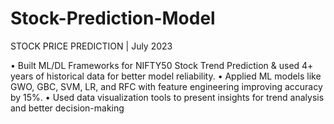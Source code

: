 # Stock-Prediction-Model

STOCK PRICE PREDICTION | July 2023

• Built ML/DL Frameworks for NIFTY50 Stock Trend Prediction & used 4+ years of historical data for better model reliability.
• Applied ML models like GWO, GBC, SVM, LR, and RFC with feature engineering improving accuracy by 15%.
• Used data visualization tools to present insights for trend analysis and better decision-making
